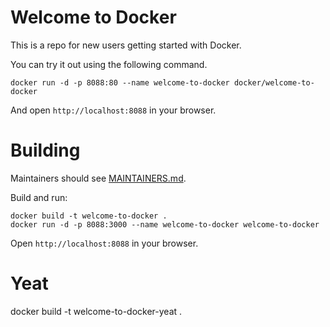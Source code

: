 # Welcome to Docker

This is a repo for new users getting started with Docker.

You can try it out using the following command.

```
docker run -d -p 8088:80 --name welcome-to-docker docker/welcome-to-docker
```

And open `http://localhost:8088` in your browser.

# Building

Maintainers should see [MAINTAINERS.md](MAINTAINERS.md).

Build and run:

```
docker build -t welcome-to-docker .
docker run -d -p 8088:3000 --name welcome-to-docker welcome-to-docker
```

Open `http://localhost:8088` in your browser.

# Yeat

docker build -t welcome-to-docker-yeat .
